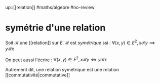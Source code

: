 up::[[relation]]
#maths/algèbre #no-review 
# symétrie d'une relation
Soit $\mathscr R$ une [[relation]] sur $E$.
$\mathscr R$ est _symétrique_ ssi :
$\forall (x,y)\in E^2, x\mathscr Ry\implies y\mathscr Rx$

On peut aussi l'écrire :
$\forall (x,y)\in E^2, x\mathscr Ry\iff y\mathscr Rx$

Autrement dit, une relation symétrique est une relation [[commutativité|commutative]]


